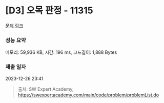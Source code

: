 # [D3] 오목 판정 - 11315 

[문제 링크](https://swexpertacademy.com/main/code/problem/problemDetail.do?contestProbId=AXaSUPYqPYMDFASQ) 

### 성능 요약

메모리: 59,936 KB, 시간: 196 ms, 코드길이: 1,888 Bytes

### 제출 일자

2023-12-26 23:41



> 출처: SW Expert Academy, https://swexpertacademy.com/main/code/problem/problemList.do